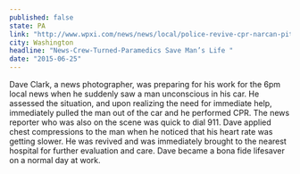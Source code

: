 ```yaml
---
published: false
state: PA
link: "http://www.wpxi.com/news/news/local/police-revive-cpr-narcan-pittsburgh-find-heroin/nmkcM/"
city: Washington
headline: "News-Crew-Turned-Paramedics Save Man’s Life "
date: "2015-06-25"
---
```


Dave Clark, a news photographer, was preparing for his work for the 6pm local news when he suddenly saw a man unconscious in his car. He assessed the situation, and upon realizing the need for immediate help, immediately pulled the man out of the car and he performed CPR. The news reporter who was also on the scene was quick to dial 911. Dave applied chest compressions to the man when he noticed that his heart rate was getting slower. He was revived and was immediately brought to the nearest hospital for further evaluation and care. Dave became a bona fide lifesaver on a normal day at work.
